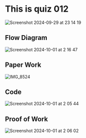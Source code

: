 # This is quiz 012

<img width="max" alt="Screenshot 2024-09-29 at 23 14 19" src="https://github.com/user-attachments/assets/35e97568-9455-4ada-9a00-e4c770ecba39">



## Flow Diagram

<img width="max" alt="Screenshot 2024-10-01 at 2 16 47" src="https://github.com/user-attachments/assets/b28f8aa2-e0c7-48a9-ae0a-6f003fbd5d71">



## Paper Work

![IMG_8524](https://github.com/user-attachments/assets/40c42345-e295-4255-931e-1231783255c0)



## Code

<img width="max" alt="Screenshot 2024-10-01 at 2 05 44" src="https://github.com/user-attachments/assets/7edfdd40-c917-4cad-b864-fea015164db5">



## Proof of Work

<img width="max" alt="Screenshot 2024-10-01 at 2 06 02" src="https://github.com/user-attachments/assets/0e3cbd08-aedd-4fc3-bc1f-efdc2780cf9a">
